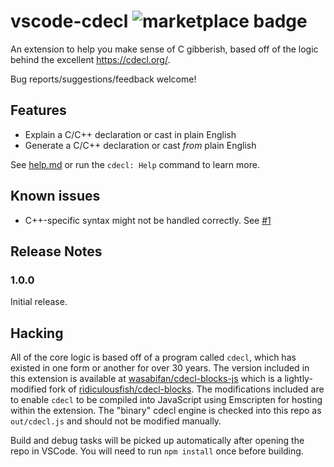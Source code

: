 # vscode-cdecl ![marketplace badge](https://vsmarketplacebadge.apphb.com/version/kaelin.vscode-cdecl.svg)

An extension to help you make sense of C gibberish, based off of the logic behind the excellent https://cdecl.org/.

Bug reports/suggestions/feedback welcome!

## Features

- Explain a C/C++ declaration or cast in plain English
- Generate a C/C++ declaration or cast _from_ plain English

See [help.md](https://github.com/WasabiFan/vscode-cdecl/blob/master/assets/help.md) or run the `cdecl: Help` command to learn more.

## Known issues

- C++-specific syntax might not be handled correctly. See [#1](https://github.com/WasabiFan/vscode-cdecl/issues/1)

## Release Notes

### 1.0.0

Initial release.

## Hacking

All of the core logic is based off of a program called `cdecl`, which has existed in one form or another for over 30 years. The version included in this extension is available at [wasabifan/cdecl-blocks-js](https://github.com/WasabiFan/cdecl-blocks-js) which is a lightly-modified fork of [ridiculousfish/cdecl-blocks](https://github.com/ridiculousfish/cdecl-blocks). The modifications included are to enable `cdecl` to be compiled into JavaScript using Emscripten for hosting within the extension. The "binary" cdecl engine is checked into this repo as `out/cdecl.js` and should not be modified manually.

Build and debug tasks will be picked up automatically after opening the repo in VSCode. You will need to run `npm install` once before building.
